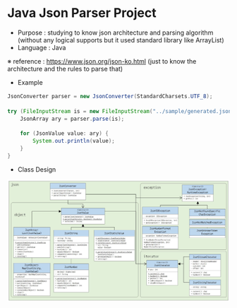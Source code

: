 # Java Json Parser Project

- Purpose : studying to know json architecture and parsing algorithm (without any logical supports but it used standard library like ArrayList)
- Language : Java

※ reference : https://www.json.org/json-ko.html (just to know the architecture and the rules to parse that)

- Example

```Java
JsonConverter parser = new JsonConverter(StandardCharsets.UTF_8);

try (FileInputStream is = new FileInputStream("../sample/generated.json")) {
    JsonArray ary = parser.parse(is);

    for (JsonValue value: ary) {
        System.out.println(value);
    }
}
```

- Class Design
<img src="./img/diagram.JPG"/>
